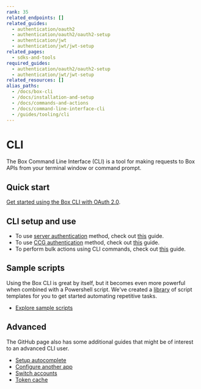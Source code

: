 ```yaml
---
rank: 35
related_endpoints: []
related_guides:
  - authentication/oauth2
  - authentication/oauth2/oauth2-setup
  - authentication/jwt
  - authentication/jwt/jwt-setup
related_pages:
  - sdks-and-tools
required_guides:
  - authentication/oauth2/oauth2-setup
  - authentication/jwt/jwt-setup
related_resources: []
alias_paths:
  - /docs/box-cli
  - /docs/installation-and-setup
  - /docs/commands-and-actions
  - /docs/command-line-interface-cli
  - /guides/tooling/cli
---
```


# CLI

The Box Command Line Interface (CLI) is a tool for making requests to
Box APIs from your terminal window or command prompt.

## Quick start

[Get started using the Box CLI with OAuth 2.0][qs].

## CLI setup and use

- To use [server authentication][jwt] method, check out [this][jwt-page] guide.
- To use [CCG authentication][ccg] method, check out [this][ccg-page] guide.
- To perform bulk actions using CLI commands, check out [this][bulk] guide.

## Sample scripts

Using the Box CLI is great by itself, but it becomes even more powerful when
combined with a Powershell script. We've created a [library][scripts]
of script templates for you to get started automating repetitive tasks.

- [Explore sample scripts][scripts-docs]

## Advanced

The GitHub page also has some additional guides that might be of interest to an
advanced CLI user.

- [Setup autocomplete][cli-autocomplete]
- [Configure another app][cli-add-config]
- [Switch accounts][cli-switch]
- [Token cache][cache]

[cli]: https://github.com/box/boxcli
[cli-autocomplete]: https://github.com/box/boxcli/blob/main/docs/autocomplete.md
[cli-switch]: https://github.com/box/boxcli/blob/main/docs/configure.md#box-configureenvironmentsswitch-user-userid
[cli-add-config]: https://github.com/box/boxcli/blob/main/docs/configure.md#box-configureenvironmentsadd-path
[qs]: g://cli/quick-start/
[cache]: https://github.com/box/boxcli/blob/main/docs/configure.md#box-configureenvironmentsupdate-name
[jwt]: g://authentication/jwt
[jwt-page]: g://cli/cli-docs/jwt-cli
[scripts]: https://github.com/box/boxcli/tree/main/examples
[scripts-docs]: g://cli/scripts/index
[ccg]: g://authentication/client-credentials
[ccg-page]: https://github.com/box/boxcli/tree/main/docs/configure.md#box-configureenvironmentsadd-path
[bulk]: https://github.com/box/boxcli/blob/main/docs/Bulk%20actions/README.md
